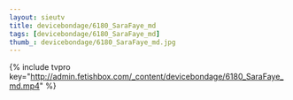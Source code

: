 ```yaml
--- 
layout: sieutv
title: devicebondage/6180_SaraFaye_md
tags: [devicebondage/6180_SaraFaye_md]
thumb_: devicebondage/6180_SaraFaye_md.jpg
---
```

{% include tvpro key="http://admin.fetishbox.com/_content/devicebondage/6180_SaraFaye_md.mp4" %} 

